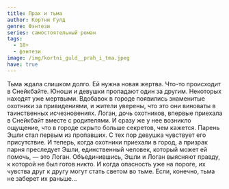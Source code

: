 ```yaml
---
title: Прах и тьма
author: Кортни Гулд
genre: Фэнтези
series: самостоятельный роман
tags:
  - 18+
  - фэнтези
image: /img/kortni_guld__prah_i_tma.jpeg
have: true
---
```

Тьма ждала слишком долго. Ей нужна новая жертва. Что-то происходит в Снейкбайте. Юноши и девушки пропадают один за другим. Некоторых находят уже мертвыми. Вдобавок в городе появились знаменитые охотники за привидениями, и жители уверены, что это они виноваты в таинственных исчезновениях. Логан, дочь охотников, впервые приехала в Снейкбайт вместе с родителями. И сразу же у нее возникло ощущение, что в городе скрыто больше секретов, чем кажется. Парень Эшли стал первым из пропавших. С тех пор девушка чувствует его присутствие. И теперь, когда охотники приехали в город, а призрак парня преследует Эшли, единственный человек, который может ей помочь, — это Логан. Объединившись, Эшли и Логан выясняют правду, к которой не был готов никто. И когда опасность уже на пороге, их чувства друг к другу могут стать светом во тьме. Если, конечно, тьма не заберет их раньше…